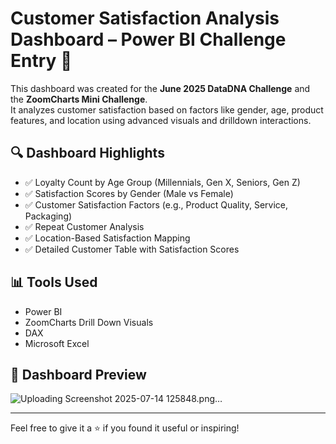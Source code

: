 # Customer Satisfaction Analysis Dashboard – Power BI Challenge Entry 🎯

This dashboard was created for the **June 2025 DataDNA Challenge** and the **ZoomCharts Mini Challenge**.  
It analyzes customer satisfaction based on factors like gender, age, product features, and location using advanced visuals and drilldown interactions.

## 🔍 Dashboard Highlights

- ✅ Loyalty Count by Age Group (Millennials, Gen X, Seniors, Gen Z)
- ✅ Satisfaction Scores by Gender (Male vs Female)
- ✅ Customer Satisfaction Factors (e.g., Product Quality, Service, Packaging)
- ✅ Repeat Customer Analysis
- ✅ Location-Based Satisfaction Mapping
- ✅ Detailed Customer Table with Satisfaction Scores

## 📊 Tools Used

- Power BI
- ZoomCharts Drill Down Visuals
- DAX
- Microsoft Excel


## 📸 Dashboard Preview

![Uploading Screenshot 2025-07-14 125848.png…]()

---

Feel free to give it a ⭐ if you found it useful or inspiring!

